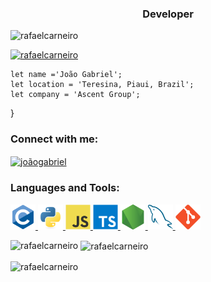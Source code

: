 <h3 align="center">Developer</h3>
<p align="left"> <img src="https://komarev.com/ghpvc/?username=rafaelcarneiro&label=Profile%20views&color=0e75b6&style=flat" alt="rafaelcarneiro" /> </p>

<p align="left"> <a href="https://github.com/ryo-ma/github-profile-trophy"><img src="https://github-profile-trophy.vercel.app/?username=rafaelcarneiro" alt="rafaelcarneiro" /></a> </p>

    let name ='João Gabriel';
    let location = 'Teresina, Piaui, Brazil';
    let company = 'Ascent Group';
}

<h3 align="left">Connect with me:</h3>
<p align="left">
<a href="https://www.linkedin.com/in/joão-gabriel-araujo-albuquerque-17492424b/" target="blank"><img align="center" src="https://cdn.jsdelivr.net/npm/simple-icons@3.0.1/icons/linkedin.svg" alt="joãogabriel" height="30" width="40" /></a>
</p>

<h3 align="left">Languages and Tools:</h3>
<p align="left"> 
<a href="https://www.cprogramming.com/" target="_blank"> <img src="https://raw.githubusercontent.com/devicons/devicon/master/icons/c/c-original.svg" alt="c" width="40" height="40"/> </a> 
<a href="https://www.python.org" target="_blank"> <img src="https://raw.githubusercontent.com/devicons/devicon/master/icons/python/python-original.svg" alt="python" width="40" height="40"/> </a>  
<a href="https://developer.mozilla.org/en-US/docs/Web/JavaScript" target="_blank"> <img src="https://raw.githubusercontent.com/devicons/devicon/master/icons/javascript/javascript-original.svg" alt="javascript" width="40" height="40"/> </a> 
<a href="https://www.typescriptlang.org/" target="_blank"> <img src="https://raw.githubusercontent.com/devicons/devicon/master/icons/typescript/typescript-original.svg" alt="typescript" width="40" height="40"/> </a> 
<a href="https://nodejs.org" target="_blank"> <img src="https://raw.githubusercontent.com/devicons/devicon/master/icons/nodejs/nodejs-original.svg" alt="nodejs" width="40" height="40"/> </a> 
<a href="https://www.mysql.com/" target="_blank"> <img src="https://raw.githubusercontent.com/devicons/devicon/master/icons/mysql/mysql-original.svg" alt="mysql" width="40" height="40"/> </a> 
<a href="https://www.git.com/" target="_blank"> <img src="https://github.com/devicons/devicon/blob/master/icons/git/git-original.svg" alt="mysql" width="40" height="40"/> </a> 
</p>

<p><img align="left" src="https://github-readme-stats.vercel.app/api/top-langs?username=rafaelcarneiro&show_icons=true&locale=en&layout=compact" alt="rafaelcarneiro" /></p>

<p>&nbsp;<img align="center" src="https://github-readme-stats.vercel.app/api?username=rafaelcarneiro&show_icons=true&locale=en" alt="rafaelcarneiro" /></p>

<p><img align="center" src="https://github-readme-streak-stats.herokuapp.com/?user=rafaelcarneiro&" alt="rafaelcarneiro" /></p>

